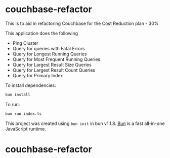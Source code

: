 # couchbase-refactor

This is to aid in refactoring Couchbase for the Cost Reduction plan - 30%

This application does the following

- Ping Cluster
- Query for queries with Fatal Errors
- Query for Longest Running Queries
- Query for Most Frequent Running Queries
- Query for Largest Result Size Queries
- Query for Largest Result Count Queries
- Query for Primary Index

To install dependencies:

```bash
bun install
```

To run:

```bash
bun run index.ts
```

This project was created using `bun init` in bun v1.1.8. [Bun](https://bun.sh) is a fast all-in-one JavaScript runtime.
# couchbase-refactor
